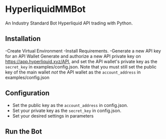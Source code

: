 # HyperliquidMMBot
An Industry Standard Bot
Hyperliquid API trading with Python.

</div>

## Installation
-Create Virtual Environment
-Install Requirements. 
-Generate a new API key for an API Wallet
Generate and authorize a new API private key on https://app.hyperliquid.xyz/API, and set the API wallet's private key as the `secret_key` in examples/config.json. Note that you must still set the public key of the main wallet *not* the API wallet as the `account_address` in examples/config.json
## Configuration 

- Set the public key as the `account_address` in config.json.
- Set your private key as the `secret_key` in config.json.
- Set your desired settings in parameters
 
## Run the Bot


